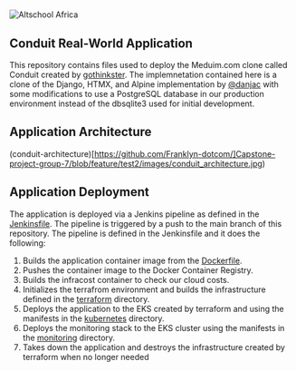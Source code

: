#

![Altschool Africa](https://github.com/tuyojr/cloudTasks/blob/main/logos/AltSchool.svg)

## Conduit Real-World Application

This repository contains files used to deploy the Meduim.com clone called Conduit created by [gothinkster](https://github.com/gothinkster/realworld). The implemnetation contained here is a clone of the Django, HTMX, and Alpine implementation by [@danjac](https://github.com/danjac) with some modifications to use a PostgreSQL database in our production environment instead of the dbsqlite3 used for initial development.

## Application Architecture

(conduit-architecture)[https://github.com/Franklyn-dotcom/]Capstone-project-group-7/blob/feature/test2/images/conduit_architecture.jpg)

## Application Deployment

The application is deployed via a Jenkins pipeline as defined in the [Jenkinsfile](Jenkinsfile). The pipeline is triggered by a push to the main branch of this repository. The pipeline is defined in the Jenkinsfile and it does the following:

1. Builds the application container image from the [Dockerfile](Dockerfile).
2. Pushes the container image to the Docker Container Registry.
3. Builds the infracost container to check our cloud costs.
4. Initializes the terrafrom environment and builds the infrastructure defined in the [terraform](terraform) directory.
5. Deploys the application to the EKS created by terraform and using the manifests in the [kubernetes](k8s) directory.
6. Deploys the monitoring stack to the EKS cluster using the manifests in the [monitoring](monitoring) directory.
7. Takes down the application and destroys the infrastructure created by terraform when no longer needed
